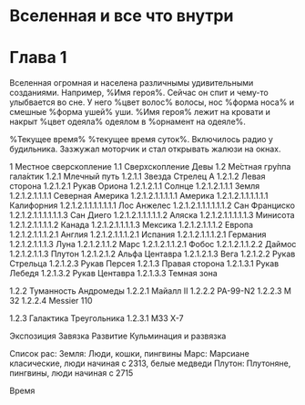 # Вселенная и все что внутри

# Глава 1

Вселенная огромная и населена различнымы удивительными созданиями.
Например, %Имя героя%.
Сейчас он спит и чему-то улыбвается во сне.
У него %цвет волос% волосы, нос %форма носа% и смешные %форма ушей% уши.
%Имя героя% лежит на кровати и накрыт %цвет одеяла% одеялом в %орнамент на одеяле%.

%Текущее время% %текущее время суток%.
Включилось радио у будильника.
Зазжужал моторчик и стал открывать жалюзи на окнах.


1 Местное сверскопление
1.1 Сверхскопление Девы
1.2 Ме́стная гру́ппа гала́ктик
1.2.1 Млечный путь
1.2.1.1 Звезда Стрелец А
1.2.1.2 Левая сторона
1.2.1.2.1 Рукав Ориона
1.2.1.2.1.1 Солнце
1.2.1.2.1.1.1 Земля
1.2.1.2.1.1.1.1 Северная Америка
1.2.1.2.1.1.1.1.1 Америка
1.2.1.2.1.1.1.1.1.1 Калифорния
1.2.1.2.1.1.1.1.1.1.1 Лос Анжелес
1.2.1.2.1.1.1.1.1.1.2 Сан Франциско
1.2.1.2.1.1.1.1.1.1.3 Сан Диего
1.2.1.2.1.1.1.1.1.2 Аляска
1.2.1.2.1.1.1.1.1.3 Минисота
1.2.1.2.1.1.1.1.2 Канада
1.2.1.2.1.1.1.1.3 Мексика
1.2.1.2.1.1.1.2 Европа
1.2.1.2.1.1.1.2.1 Англия
1.2.1.2.1.1.1.2.1 Испания
1.2.1.2.1.1.1.2.1 Германия
1.2.1.2.1.1.1.3 Луна
1.2.1.2.1.1.2 Марс
1.2.1.2.1.1.2.1 Фобос
1.2.1.2.1.1.2.2 Даймос
1.2.1.2.1.1.3 Плутон
1.2.1.2.1.2 Альфа Центавра
1.2.1.2.1.3 Вега
1.2.1.2.2 Рукав Стрельца
1.2.1.2.3 Рукав Персея
1.2.1.3 Правая сторона
1.2.1.3.1 Рукав Лебедя
1.2.1.3.2 Рукав Центавра
1.2.1.3.3 Темная зона

1.2.2 Туманность Андромеды
1.2.2.1 Майалл II
1.2.2.2 PA-99-N2
1.2.2.3 M 32
1.2.2.4 Messier 110

1.2.3 Галактика Треугольника
1.2.3.1 M33 X-7

Экспозиция
Завязка
Развитие
Кульминация и развязка

Список рас:
Земля: Люди, кошки, пингвины
Марс: Марсиане класические, люди начиная с 2313, белые медведи
Плутон: Плутоняне, пингвины, люди начиная с 2715

Время
